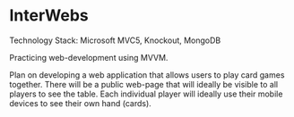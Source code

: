 InterWebs
=========

Technology Stack: Microsoft MVC5, Knockout, MongoDB

Practicing web-development using MVVM. 

Plan on developing a web application that allows users to play card games together. There will be a public web-page that will ideally be visible to all players to see the table. Each individual player will ideally use their mobile devices to see their own hand (cards).
